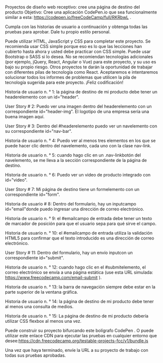 Proyectos de diseño web receptivo: cree una página de destino del producto
Objetivo: Cree una aplicación CodePen.io que sea funcionalmente similar a esta: https://codepen.io/freeCodeCamp/full/RKRbwL .

Cumpla con las historias de usuario a continuación y obtenga todas las pruebas para aprobar. Dale tu propio estilo personal.

Puede utilizar HTML, JavaScript y CSS para completar este proyecto. Se recomienda usar CSS simple porque eso es lo que las lecciones han cubierto hasta ahora y usted debe practicar con CSS simple. Puede usar Bootstrap o SASS si lo desea. No se recomiendan tecnologías adicionales (por ejemplo, jQuery, React, Angular o Vue) para este proyecto, y su uso es bajo su propio riesgo. Otros proyectos te darán la oportunidad de trabajar con diferentes pilas de tecnología como React. Aceptaremos e intentaremos solucionar todos los informes de problemas que utilicen la pila de tecnología sugerida para este proyecto. ¡Feliz codificación!

Historia de usuario n. ° 1: la página de destino de mi producto debe tener un headerelemento con un id="header".

User Story # 2: Puedo ver una imagen dentro del headerelemento con un correspondiente id="header-img". El logotipo de una empresa sería una buena imagen aquí.

User Story # 3: Dentro del #headerelemento puedo ver un navelemento con su correspondiente id="nav-bar".

Historia de usuario n. ° 4: Puedo ver al menos tres elementos en los que se puede hacer clic dentro del navelemento, cada uno con la clase nav-link.

Historia de usuario n. ° 5: cuando hago clic en un .nav-linkbotón del navelemento, se me lleva a la sección correspondiente de la página de destino.

Historia de usuario n. ° 6: Puedo ver un video de producto integrado con id="video".

User Story # 7: Mi página de destino tiene un formelemento con un correspondiente id="form".

Historia de usuario # 8: Dentro del formulario, hay un inputcampo id="email"donde puedo ingresar una dirección de correo electrónico.

Historia de usuario n. ° 9: el #emailcampo de entrada debe tener un texto de marcador de posición para que el usuario sepa para qué sirve el campo.

Historia de usuario n. ° 10: el #emailcampo de entrada utiliza la validación HTML5 para confirmar que el texto introducido es una dirección de correo electrónico.

User Story # 11: Dentro del formulario, hay un envío inputcon un correspondiente id="submit".

Historia de usuario n. ° 12: cuando hago clic en el #submitelemento, el correo electrónico se envía a una página estática (use esta URL simulada: https://www.freecodecamp.com/email-submit ).

Historia de usuario n. ° 13: la barra de navegación siempre debe estar en la parte superior de la ventana gráfica.

Historia de usuario n. ° 14: la página de destino de mi producto debe tener al menos una consulta de medios.

Historia de usuario n. ° 15: La página de destino de mi producto debería utilizar CSS flexbox al menos una vez.

Puede construir su proyecto bifurcando este bolígrafo CodePen . O puede utilizar este enlace CDN para ejecutar las pruebas en cualquier entorno que desee:https://cdn.freecodecamp.org/testable-projects-fcc/v1/bundle.js

Una vez que haya terminado, envíe la URL a su proyecto de trabajo con todas sus pruebas aprobadas.

